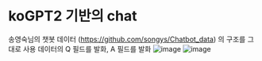 # koGPT2 기반의 chat 

 송영숙님의 챗봇 데이터 (https://github.com/songys/Chatbot_data) 의 구조를 그대로 사용
 데이터의 Q 필드를 발화, A 필드를 발화
 ![image](https://github.com/GIHng/kogpt_chatbot/assets/86722532/23742855-126f-4259-bb6d-e5ad4ac4017f)
![image](https://github.com/GIHng/kogpt_chatbot/assets/86722532/731f20c0-1920-4482-8681-08c1b9cc2899)
